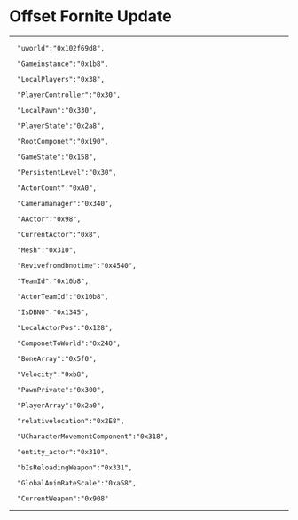 # Offset Fornite Update
-------------------------------------------------------
      "uworld":"0x102f69d8",
      
      "Gameinstance":"0x1b8",
      
      "LocalPlayers":"0x38",
      
      "PlayerController":"0x30",
      
      "LocalPawn":"0x330",
      
      "PlayerState":"0x2a8",
      
      "RootComponet":"0x190",
      
      "GameState":"0x158",
      
      "PersistentLevel":"0x30",
      
      "ActorCount":"0xA0",
      
      "Cameramanager":"0x340",
      
      "AActor":"0x98",
      
      "CurrentActor":"0x8",
      
      "Mesh":"0x310",
      
      "Revivefromdbnotime":"0x4540",
      
      "TeamId":"0x10b8",
      
      "ActorTeamId":"0x10b8",
      
      "IsDBNO":"0x1345",
      
      "LocalActorPos":"0x128",
      
      "ComponetToWorld":"0x240",
      
      "BoneArray":"0x5f0",
      
      "Velocity":"0xb8",
      
      "PawnPrivate":"0x300",
      
      "PlayerArray":"0x2a0",
      
      "relativelocation":"0x2E8",
      
      "UCharacterMovementComponent":"0x318",
      
      "entity_actor":"0x310",
      
      "bIsReloadingWeapon":"0x331",
      
      "GlobalAnimRateScale":"0xa58",
      
      "CurrentWeapon":"0x908"
      
------------------------------------------------------------
